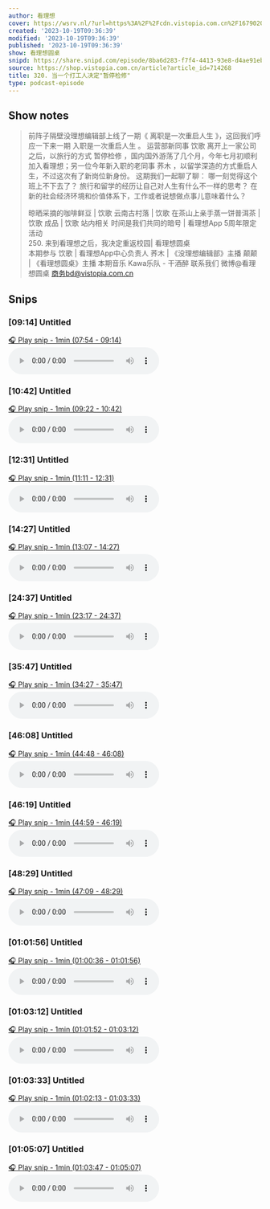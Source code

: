 ```yaml
---
author: 看理想
cover: https://wsrv.nl/?url=https%3A%2F%2Fcdn.vistopia.com.cn%2F1679020549051.jpg&w=200&h=200
created: '2023-10-19T09:36:39'
modified: '2023-10-19T09:36:39'
published: '2023-10-19T09:36:39'
show: 看理想圆桌
snipd: https://share.snipd.com/episode/8ba6d283-f7f4-4413-93e8-d4ae91eb3d4b
source: https://shop.vistopia.com.cn/article?article_id=714268
title: 320. 当一个打工人决定"暂停检修"
type: podcast-episode
---
```



## Show notes
> 前阵子隔壁没理想编辑部上线了一期《 离职是一次重启人生 》，这回我们呼应一下来一期 入职是一次重启人生 。 
> 运营部新同事 饮歌 离开上一家公司之后，以旅行的方式 暂停检修 ，国内国外游荡了几个月，今年七月初顺利加入看理想；另一位今年新入职的老同事 荞木 ，以留学深造的方式重启人生，不过这次有了新岗位新身份。 
> 这期我们一起聊了聊： 
> 哪一刻觉得这个班上不下去了？ 
> 旅行和留学的经历让自己对人生有什么不一样的思考？ 
> 在新的社会经济环境和价值体系下，工作或者说想做点事儿意味着什么？ 
> 
> 晾晒采摘的咖啡鲜豆 | 饮歌 云南古村落 | 饮歌 在茶山上亲手蒸一饼普洱茶 | 饮歌 成品 | 饮歌 
> 站内相关 
> 时间是我们共同的暗号 | 看理想App 5周年限定活动  
> 250. 来到看理想之后，我决定重返校园| 看理想圆桌  
> 本期参与 
> 饮歌 | 看理想App中心负责人 
> 荞木 | 《没理想编辑部》主播 
> 颠颠 | 《看理想圆桌》主播 
> 本期音乐 
> Kawa乐队 - 干酒醉 
> 联系我们 
> 微博@看理想圆桌 
> 商务bd@vistopia.com.cn

## Snips
### [09:14] Untitled
[🎧 Play snip - 1min️ (07:54 - 09:14)](https://share.snipd.com/snip/7fb64d47-363c-4e99-899e-fe1a3133905c)
<audio controls> <source src="http://cdn5.vistopia.com.cn/e94df7cf-9ef1-4ea9-81eb-c9f08c27418b.mp3#t=07:54,09:14"> </audio>
### [10:42] Untitled
[🎧 Play snip - 1min️ (09:22 - 10:42)](https://share.snipd.com/snip/87925956-58ba-41cf-9b5c-356311f39cb4)
<audio controls> <source src="http://cdn5.vistopia.com.cn/e94df7cf-9ef1-4ea9-81eb-c9f08c27418b.mp3#t=09:22,10:42"> </audio>
### [12:31] Untitled
[🎧 Play snip - 1min️ (11:11 - 12:31)](https://share.snipd.com/snip/5cd33c4d-7e4a-4883-b6f1-4ebe31c7d820)
<audio controls> <source src="http://cdn5.vistopia.com.cn/e94df7cf-9ef1-4ea9-81eb-c9f08c27418b.mp3#t=11:11,12:31"> </audio>
### [14:27] Untitled
[🎧 Play snip - 1min️ (13:07 - 14:27)](https://share.snipd.com/snip/b84bdc34-b4e1-44bb-9850-0c115c430b91)
<audio controls> <source src="http://cdn5.vistopia.com.cn/e94df7cf-9ef1-4ea9-81eb-c9f08c27418b.mp3#t=13:07,14:27"> </audio>
### [24:37] Untitled
[🎧 Play snip - 1min️ (23:17 - 24:37)](https://share.snipd.com/snip/295125f0-f1f3-4b94-aec6-29d1192d986b)
<audio controls> <source src="http://cdn5.vistopia.com.cn/e94df7cf-9ef1-4ea9-81eb-c9f08c27418b.mp3#t=23:17,24:37"> </audio>
### [35:47] Untitled
[🎧 Play snip - 1min️ (34:27 - 35:47)](https://share.snipd.com/snip/a8ba2f43-3848-4253-b186-1f00df64ae33)
<audio controls> <source src="http://cdn5.vistopia.com.cn/e94df7cf-9ef1-4ea9-81eb-c9f08c27418b.mp3#t=34:27,35:47"> </audio>
### [46:08] Untitled
[🎧 Play snip - 1min️ (44:48 - 46:08)](https://share.snipd.com/snip/0fe7f61d-f2b6-44b7-aff3-1203de4d107a)
<audio controls> <source src="http://cdn5.vistopia.com.cn/e94df7cf-9ef1-4ea9-81eb-c9f08c27418b.mp3#t=44:48,46:08"> </audio>
### [46:19] Untitled
[🎧 Play snip - 1min️ (44:59 - 46:19)](https://share.snipd.com/snip/f7705a49-760d-401d-924b-61d6c89492ac)
<audio controls> <source src="http://cdn5.vistopia.com.cn/e94df7cf-9ef1-4ea9-81eb-c9f08c27418b.mp3#t=44:59,46:19"> </audio>
### [48:29] Untitled
[🎧 Play snip - 1min️ (47:09 - 48:29)](https://share.snipd.com/snip/7549b920-69ad-40af-8322-fc69fe97f926)
<audio controls> <source src="http://cdn5.vistopia.com.cn/e94df7cf-9ef1-4ea9-81eb-c9f08c27418b.mp3#t=47:09,48:29"> </audio>
### [01:01:56] Untitled
[🎧 Play snip - 1min️ (01:00:36 - 01:01:56)](https://share.snipd.com/snip/0af49845-813b-4d2c-a69c-7e39c7bc77db)
<audio controls> <source src="http://cdn5.vistopia.com.cn/e94df7cf-9ef1-4ea9-81eb-c9f08c27418b.mp3#t=01:00:36,01:01:56"> </audio>
### [01:03:12] Untitled
[🎧 Play snip - 1min️ (01:01:52 - 01:03:12)](https://share.snipd.com/snip/d8eef36c-dfed-4000-abd3-7764da143623)
<audio controls> <source src="http://cdn5.vistopia.com.cn/e94df7cf-9ef1-4ea9-81eb-c9f08c27418b.mp3#t=01:01:52,01:03:12"> </audio>
### [01:03:33] Untitled
[🎧 Play snip - 1min️ (01:02:13 - 01:03:33)](https://share.snipd.com/snip/052e9d9a-9298-434d-a460-7ac4e7e2c3b9)
<audio controls> <source src="http://cdn5.vistopia.com.cn/e94df7cf-9ef1-4ea9-81eb-c9f08c27418b.mp3#t=01:02:13,01:03:33"> </audio>
### [01:05:07] Untitled
[🎧 Play snip - 1min️ (01:03:47 - 01:05:07)](https://share.snipd.com/snip/03a6c500-f402-4e69-b7cc-6364df77f302)
<audio controls> <source src="http://cdn5.vistopia.com.cn/e94df7cf-9ef1-4ea9-81eb-c9f08c27418b.mp3#t=01:03:47,01:05:07"> </audio>
